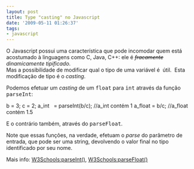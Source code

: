 ```yaml
---
layout: post
title: Type "casting" no Javascript
date: '2009-05-11 01:26:37'
tags:
- javascript
---
```



O Javascript possui uma característica que pode incomodar quem está acostumado à linguagens como C, Java, C++: ele é *<span style="text-decoration: line-through;">fracamente</span> dinamicamente tipificado*.  
 Mas a possibilidade de modificar qual o tipo de uma variável é  útil.  Esta modificação de tipo é o *casting*.

Podemos efetuar um *casting* de um <tt>float</tt> para <tt>int</tt> através da função <tt>parseInt</tt>:

 b = 3; c = 2; a_int   = parseInt(b/c); //a_int contém 1 a_float = b/c; //a_float contém 1.5

E o contrário também, através do <tt>parseFloat</tt>.

Note que essas funções, na verdade, efetuam o *parse* do parâmetro de entrada, que pode ser uma string, devolvendo o valor final no tipo identificado por seu nome.

Mais info: [W3Schools:parseInt()](http://www.w3schools.com/jsref/jsref_parseInt.asp), [W3Schools:parseFloat()](http://www.w3schools.com/jsref/jsref_parseFloat.asp)



